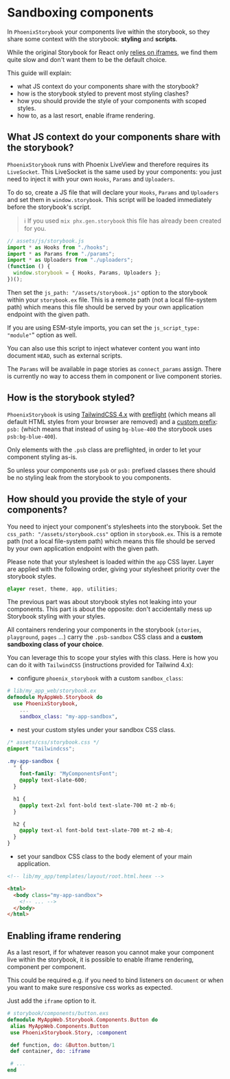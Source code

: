 # Sandboxing components

In `PhoenixStorybook` your components live within the storybook, so they share some context with
the storybook: **styling** and **scripts**.

While the original Storybook for React only [relies on iframes](https://storybook.js.org/docs/react/configure/story-rendering),
we find them quite slow and don't want them to be the default choice.

This guide will explain:

- what JS context do your components share with the storybook?
- how is the storybook styled to prevent most styling clashes?
- how you should provide the style of your components with scoped styles.
- how to, as a last resort, enable iframe rendering.

## What JS context do your components share with the storybook?

`PhoenixStorybook` runs with Phoenix LiveView and therefore requires its `LiveSocket`. This
LiveSocket is the same used by your components: you just need to inject it with your own `Hooks`,
`Params` and `Uploaders`.

To do so, create a JS file that will declare your `Hooks`, `Params` and `Uploaders` and set them in
`window.storybook`. This script will be loaded immediately before the storybook's script.

> :information_source: If you used `mix phx.gen.storybook` this file has already been created for you.

```javascript
// assets/js/storybook.js
import * as Hooks from "./hooks";
import * as Params from "./params";
import * as Uploaders from "./uploaders";
(function () {
  window.storybook = { Hooks, Params, Uploaders };
})();
```

Then set the `js_path: "/assets/storybook.js"` option to the storybook within your `storybook.ex`
file. This is a remote path (not a local file-system path) which means this file should be served
by your own application endpoint with the given path.

If you are using ESM-style imports, you can set the `js_script_type: "module"`" option as well.

You can also use this script to inject whatever content you want into document `HEAD`, such as
external scripts.

The `Params` will be available in page stories as `connect_params` assign.
There is currently no way to access them in component or live component stories.

## How is the storybook styled?

`PhoenixStorybook` is using [TailwindCSS 4.x](https://tailwindcss.com) with
[preflight](https://tailwindcss.com/docs/preflight) (which means all default HTML styles from your
browser are removed) and a [custom prefix](https://tailwindcss.com/docs/configuration#prefix):
`psb:` (which means that instead of using `bg-blue-400` the storybook uses `psb:bg-blue-400`).

Only elements with the `.psb` class are preflighted, in order to let your component styling as-is.

So unless your components use `psb` or `psb:` prefixed classes there should be no styling leak from
the storybook to you components.

## How should you provide the style of your components?

You need to inject your component's stylesheets into the storybook. Set the
`css_path: "/assets/storybook.css"` option in `storybook.ex`. This is a remote path (not a local
file-system path) which means this file should be served by your own application endpoint with the
given path.

Please note that your stylesheet is loaded within the `app` CSS layer. Layer are applied with the following order, giving your stylesheet priority over the storybook 
styles.
```css
@layer reset, theme, app, utilities;
```

The previous part was about storybook styles not leaking into your components. This part is
about the opposite: don't accidentally mess up Storybook styling with your styles.

All containers rendering your components in the storybook (`stories`, `playground`, `pages` ...)
carry the `.psb-sandbox` CSS class and a **custom sandboxing class of your choice**.

You can leverage this to scope your styles with this class. Here is how you can do it with
`TailwindCSS` (instructions provided for Tailwind 4.x):

- configure `phoenix_storybook` with a custom `sandbox_class`:

```elixir
# lib/my_app_web/storybook.ex
defmodule MyAppWeb.Storybook do
  use PhoenixStorybook,
    ...
    sandbox_class: "my-app-sandbox",
```

- nest your custom styles under your sandbox CSS class.

```css
/* assets/css/storybook.css */
@import "tailwindcss";

.my-app-sandbox {
  * {
    font-family: "MyComponentsFont";
    @apply text-slate-600;
  }

  h1 {
    @apply text-2xl font-bold text-slate-700 mt-2 mb-6;
  }

  h2 {
    @apply text-xl font-bold text-slate-700 mt-2 mb-4;
  }
}
```

- set your sandbox CSS class to the body element of your main application.

```html
<!-- lib/my_app/templates/layout/root.html.heex -->

<html>
  <body class="my-app-sandbox">
    <!-- ... -->
  </body>
</html>
```

## Enabling iframe rendering

As a last resort, if for whatever reason you cannot make your component live within the storybook,
it is possible to enable iframe rendering, component per component.

This could be required e.g. if you need to bind listeners on `document` or when
you want to make sure responsive css works as expected.

Just add the `iframe` option to it.

```elixir
# storybook/components/button.exs
defmodule MyAppWeb.Storybook.Components.Button do
 alias MyAppWeb.Components.Button
 use PhoenixStorybook.Story, :component

 def function, do: &Button.button/1
 def container, do: :iframe

 # ...
end
```
